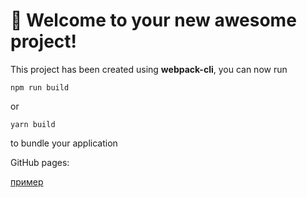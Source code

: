 # 🚀 Welcome to your new awesome project!

This project has been created using **webpack-cli**, you can now run

```
npm run build
```

or

```
yarn build
```

to bundle your application

GitHub pages:

[пример](https://boriskhalkov.github.io/CheapAviaTickets/dist/index.html "Необязательная подсказка")
